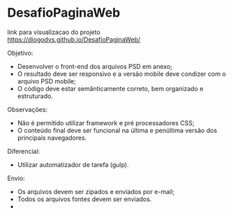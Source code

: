 # DesafioPaginaWeb

link para visualizacao do projeto
https://diogodvs.github.io/DesafioPaginaWeb/

Objetivo:
- Desenvolver o front-end dos arquivos PSD em anexo;
- O resultado deve ser responsivo e a versão mobile deve condizer com o arquivo PSD mobile;
- O código deve estar semânticamente correto, bem organizado e estruturado.

Observações:
- Não é permitido utilizar framework e pré processadores CSS;
- O conteúdo final deve ser funcional na última e penúltima versão dos principais navegadores.

Diferencial:
- Utilizar automatizador de tarefa (gulp).

Envio:
- Os arquivos devem ser zipados e enviados por e-mail;
- Todos os arquivos fontes devem ser enviados.
- 
